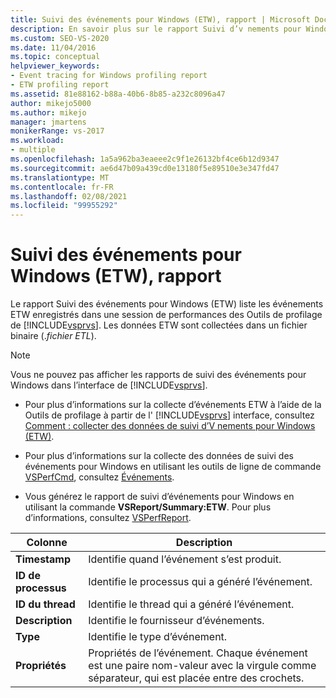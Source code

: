 ```yaml
---
title: Suivi des événements pour Windows (ETW), rapport | Microsoft Docs
description: En savoir plus sur le rapport Suivi d’v nements pour Windows (ETW), qui répertorie les événements ETW enregistrés dans une session de performance de Visual Studio Outils de profilage.
ms.custom: SEO-VS-2020
ms.date: 11/04/2016
ms.topic: conceptual
helpviewer_keywords:
- Event tracing for Windows profiling report
- ETW profiling report
ms.assetid: 81e88162-b88a-40b6-8b85-a232c8096a47
author: mikejo5000
ms.author: mikejo
manager: jmartens
monikerRange: vs-2017
ms.workload:
- multiple
ms.openlocfilehash: 1a5a962ba3eaeee2c9f1e26132bf4ce6b12d9347
ms.sourcegitcommit: ae6d47b09a439cd0e13180f5e89510e3e347fd47
ms.translationtype: MT
ms.contentlocale: fr-FR
ms.lasthandoff: 02/08/2021
ms.locfileid: "99955292"
---
```

# <a name="event-tracing-for-windows-etw-report"></a>Suivi des événements pour Windows (ETW), rapport
Le rapport Suivi des événements pour Windows (ETW) liste les événements ETW enregistrés dans une session de performances des Outils de profilage de [!INCLUDE[vsprvs](../code-quality/includes/vsprvs_md.md)]. Les données ETW sont collectées dans un fichier binaire (.*fichier ETL*).

> [!NOTE]
> Vous ne pouvez pas afficher les rapports de suivi des événements pour Windows dans l’interface de [!INCLUDE[vsprvs](../code-quality/includes/vsprvs_md.md)].

- Pour plus d’informations sur la collecte d’événements ETW à l’aide de la Outils de profilage à partir de l' [!INCLUDE[vsprvs](../code-quality/includes/vsprvs_md.md)] interface, consultez [Comment : collecter des données de suivi d’V nements pour Windows (ETW)](../profiling/how-to-collect-event-tracing-for-windows-etw-data.md).

- Pour plus d’informations sur la collecte des données de suivi des événements pour Windows en utilisant les outils de ligne de commande [VSPerfCmd](../profiling/vsperfcmd.md), consultez [Événements](../profiling/events-vsperfcmd.md).

- Vous générez le rapport de suivi d’événements pour Windows en utilisant la commande **VSReport/Summary:ETW**. Pour plus d’informations, consultez [VSPerfReport](../profiling/vsperfreport.md).

|Colonne|Description|
|------------|-----------------|
|**Timestamp**|Identifie quand l’événement s’est produit.|
|**ID de processus**|Identifie le processus qui a généré l’événement.|
|**ID du thread**|Identifie le thread qui a généré l’événement.|
|**Description**|Identifie le fournisseur d’événements.|
|**Type**|Identifie le type d’événement.|
|**Propriétés**|Propriétés de l’événement. Chaque événement est une paire nom-valeur avec la virgule comme séparateur, qui est placée entre des crochets.|
